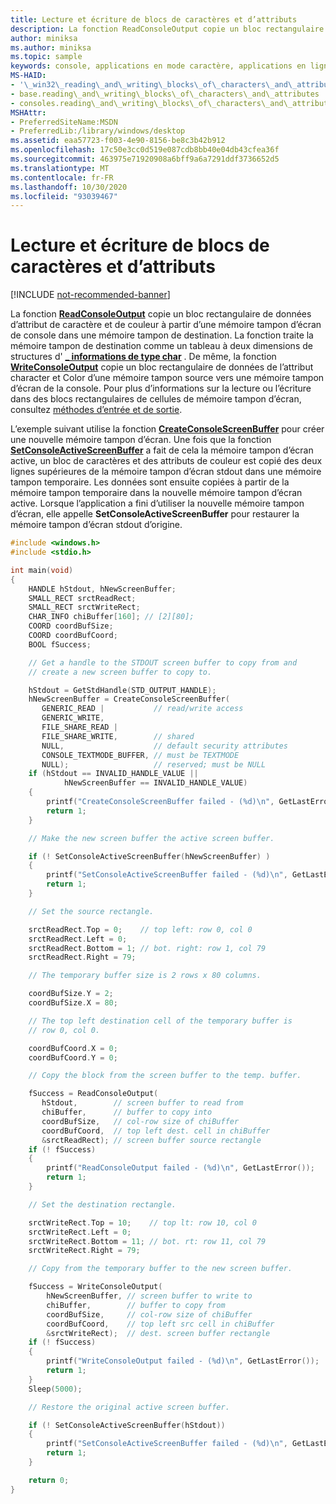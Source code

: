 ```yaml
---
title: Lecture et écriture de blocs de caractères et d’attributs
description: La fonction ReadConsoleOutput copie un bloc rectangulaire de données d’attribut de caractère et de couleur à partir d’une mémoire tampon d’écran de console dans une mémoire tampon de destination.
author: miniksa
ms.author: miniksa
ms.topic: sample
keywords: console, applications en mode caractère, applications en ligne de commande, applications de terminal, API console
MS-HAID:
- '\_win32\_reading\_and\_writing\_blocks\_of\_characters\_and\_attributes'
- base.reading\_and\_writing\_blocks\_of\_characters\_and\_attributes
- consoles.reading\_and\_writing\_blocks\_of\_characters\_and\_attributes
MSHAttr:
- PreferredSiteName:MSDN
- PreferredLib:/library/windows/desktop
ms.assetid: eaa57723-f003-4e90-8156-be8c3b42b912
ms.openlocfilehash: 17c50e3cc0d519e087cdb8bb40e04db43cfea36f
ms.sourcegitcommit: 463975e71920908a6bff9a6a7291ddf3736652d5
ms.translationtype: MT
ms.contentlocale: fr-FR
ms.lasthandoff: 10/30/2020
ms.locfileid: "93039467"
---
```

# <a name="reading-and-writing-blocks-of-characters-and-attributes"></a>Lecture et écriture de blocs de caractères et d’attributs

[!INCLUDE [not-recommended-banner](./includes/not-recommended-banner.md)]

La fonction [**ReadConsoleOutput**](readconsoleoutput.md) copie un bloc rectangulaire de données d’attribut de caractère et de couleur à partir d’une mémoire tampon d’écran de console dans une mémoire tampon de destination. La fonction traite la mémoire tampon de destination comme un tableau à deux dimensions de structures d' [**\_ informations de type char**](char-info-str.md) . De même, la fonction [**WriteConsoleOutput**](writeconsoleoutput.md) copie un bloc rectangulaire de données de l’attribut character et Color d’une mémoire tampon source vers une mémoire tampon d’écran de la console. Pour plus d’informations sur la lecture ou l’écriture dans des blocs rectangulaires de cellules de mémoire tampon d’écran, consultez [méthodes d’entrée et de sortie](input-and-output-methods.md).

L’exemple suivant utilise la fonction [**CreateConsoleScreenBuffer**](createconsolescreenbuffer.md) pour créer une nouvelle mémoire tampon d’écran. Une fois que la fonction [**SetConsoleActiveScreenBuffer**](setconsoleactivescreenbuffer.md) a fait de cela la mémoire tampon d’écran active, un bloc de caractères et des attributs de couleur est copié des deux lignes supérieures de la mémoire tampon d’écran stdout dans une mémoire tampon temporaire. Les données sont ensuite copiées à partir de la mémoire tampon temporaire dans la nouvelle mémoire tampon d’écran active. Lorsque l’application a fini d’utiliser la nouvelle mémoire tampon d’écran, elle appelle **SetConsoleActiveScreenBuffer** pour restaurer la mémoire tampon d’écran stdout d’origine.

```C
#include <windows.h>
#include <stdio.h>

int main(void)
{
    HANDLE hStdout, hNewScreenBuffer;
    SMALL_RECT srctReadRect;
    SMALL_RECT srctWriteRect;
    CHAR_INFO chiBuffer[160]; // [2][80];
    COORD coordBufSize;
    COORD coordBufCoord;
    BOOL fSuccess;

    // Get a handle to the STDOUT screen buffer to copy from and
    // create a new screen buffer to copy to.

    hStdout = GetStdHandle(STD_OUTPUT_HANDLE);
    hNewScreenBuffer = CreateConsoleScreenBuffer(
       GENERIC_READ |           // read/write access
       GENERIC_WRITE,
       FILE_SHARE_READ |
       FILE_SHARE_WRITE,        // shared
       NULL,                    // default security attributes
       CONSOLE_TEXTMODE_BUFFER, // must be TEXTMODE
       NULL);                   // reserved; must be NULL
    if (hStdout == INVALID_HANDLE_VALUE ||
            hNewScreenBuffer == INVALID_HANDLE_VALUE)
    {
        printf("CreateConsoleScreenBuffer failed - (%d)\n", GetLastError());
        return 1;
    }

    // Make the new screen buffer the active screen buffer.

    if (! SetConsoleActiveScreenBuffer(hNewScreenBuffer) )
    {
        printf("SetConsoleActiveScreenBuffer failed - (%d)\n", GetLastError());
        return 1;
    }

    // Set the source rectangle.

    srctReadRect.Top = 0;    // top left: row 0, col 0
    srctReadRect.Left = 0;
    srctReadRect.Bottom = 1; // bot. right: row 1, col 79
    srctReadRect.Right = 79;

    // The temporary buffer size is 2 rows x 80 columns.

    coordBufSize.Y = 2;
    coordBufSize.X = 80;

    // The top left destination cell of the temporary buffer is
    // row 0, col 0.

    coordBufCoord.X = 0;
    coordBufCoord.Y = 0;

    // Copy the block from the screen buffer to the temp. buffer.

    fSuccess = ReadConsoleOutput(
       hStdout,        // screen buffer to read from
       chiBuffer,      // buffer to copy into
       coordBufSize,   // col-row size of chiBuffer
       coordBufCoord,  // top left dest. cell in chiBuffer
       &srctReadRect); // screen buffer source rectangle
    if (! fSuccess)
    {
        printf("ReadConsoleOutput failed - (%d)\n", GetLastError());
        return 1;
    }

    // Set the destination rectangle.

    srctWriteRect.Top = 10;    // top lt: row 10, col 0
    srctWriteRect.Left = 0;
    srctWriteRect.Bottom = 11; // bot. rt: row 11, col 79
    srctWriteRect.Right = 79;

    // Copy from the temporary buffer to the new screen buffer.

    fSuccess = WriteConsoleOutput(
        hNewScreenBuffer, // screen buffer to write to
        chiBuffer,        // buffer to copy from
        coordBufSize,     // col-row size of chiBuffer
        coordBufCoord,    // top left src cell in chiBuffer
        &srctWriteRect);  // dest. screen buffer rectangle
    if (! fSuccess)
    {
        printf("WriteConsoleOutput failed - (%d)\n", GetLastError());
        return 1;
    }
    Sleep(5000);

    // Restore the original active screen buffer.

    if (! SetConsoleActiveScreenBuffer(hStdout))
    {
        printf("SetConsoleActiveScreenBuffer failed - (%d)\n", GetLastError());
        return 1;
    }

    return 0;
}
```
